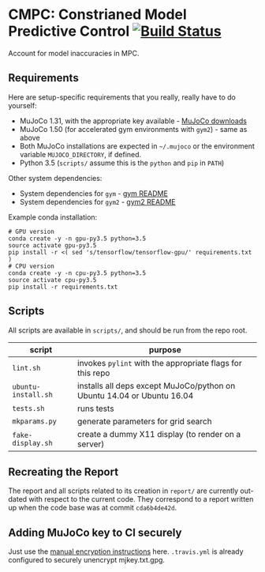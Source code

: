 # CMPC: Constrianed Model Predictive Control [![Build Status](https://travis-ci.com/vlad17/cmpc.svg?token=xAqzxKFpxN3pG4om3z4n&branch=master)](https://travis-ci.com/vlad17/cmpc)

Account for model inaccuracies in MPC.

## Requirements

Here are setup-specific requirements that you really, really have to do yourself:

* MuJoCo 1.31, with the appropriate key available - [MuJoCo downloads](https://www.roboti.us/index.html)
* MuJoCo 1.50 (for accelerated gym environments with `gym2`) - same as above
* Both MuJoCo installations are expected in `~/.mujoco` or the environment variable `MUJOCO_DIRECTORY`, if defined.
* Python 3.5 (`scripts/` assume this is the `python` and `pip` in `PATH`)

Other system dependencies:

* System dependencies for `gym` - [gym README](https://github.com/openai/gym/blob/master/README.rst)
* System dependencies for `gym2` - [gym2 README](https://github.com/vlad17/gym2/blob/master/README.md)

Example conda installation:

    # GPU version
    conda create -y -n gpu-py3.5 python=3.5
    source activate gpu-py3.5
    pip install -r <( sed 's/tensorflow/tensorflow-gpu/' requirements.txt )
    # CPU version
    conda create -y -n cpu-py3.5 python=3.5
    source activate cpu-py3.5
    pip install -r requirements.txt
    
## Scripts

All scripts are available in `scripts/`, and should be run from the repo root.

| script | purpose |
| ------ | ------- |
| `lint.sh` | invokes `pylint` with the appropriate flags for this repo |
| `ubuntu-install.sh` | installs all deps except MuJoCo/python on Ubuntu 14.04 or Ubuntu 16.04 |
| `tests.sh` | runs tests |
| `mkparams.py` | generate parameters for grid search |
| `fake-display.sh` | create a dummy X11 display (to render on a server) |

## Recreating the Report

The report and all scripts related to its creation in `report/` are currently out-dated with respect to the current code. They correspond to a report written up when the code base was at commit `cda6b4de42d`.

## Adding MuJoCo key to CI securely

Just use the [manual encryption instructions](https://docs.travis-ci.com/user/encrypting-files/#Manual-Encryption) here. `.travis.yml` is already configured to securely unencrypt mjkey.txt.gpg.
